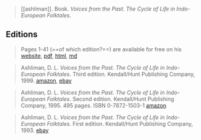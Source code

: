 > [[ashliman]]. Book. *Voices from the Past. The Cycle of Life in Indo-European Folktales*.

## Editions

> Pages 1-41 (==of which edition?==) are available for free on his [website](https://www.pitt.edu/~dash/voices001-041.html), [pdf](ashliman-d-1999-p1-41.pdf), [html](ashliman-d-1999-p1-41.html), [md](ashliman-d-1999-p1-41.md)

> Ashliman, D. L. *Voices from the Past. The Cycle of Life in Indo-European Folktales*. Third edition. Kendall/Hunt Publishing Company, 1999. [amazon](https://www.amazon.com/dp/B000I19RMI/), [ebay](https://www.ebay.com/itm/383536378492)

> Ashliman, D. L. *Voices from the Past. The Cycle of Life in Indo-European Folktales*. Second edition. Kendall/Hunt Publishing Company, 1995. 495 pages. ISBN 0-7872-1503-1 [amazon](https://www.amazon.com/dp/0787215031/)

> Ashliman, D. L. *Voices from the Past. The Cycle of Life in Indo-European Folktales*. First edition. Kendall/Hunt Publishing Company, 1993. [ebay](https://www.ebay.com/itm/184448924031?chn=ps&mkevt=1&mkcid=28)
 